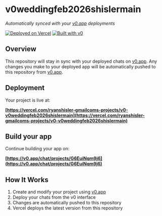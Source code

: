 # v0weddingfeb2026shislermain

*Automatically synced with your [v0.app](https://v0.app) deployments*

[![Deployed on Vercel](https://img.shields.io/badge/Deployed%20on-Vercel-black?style=for-the-badge&logo=vercel)](https://vercel.com/ryanshisler-gmailcoms-projects/v0-v0weddingfeb2026shislermain)
[![Built with v0](https://img.shields.io/badge/Built%20with-v0.app-black?style=for-the-badge)](https://v0.app/chat/projects/G6EuiNqm9j6)

## Overview

This repository will stay in sync with your deployed chats on [v0.app](https://v0.app).
Any changes you make to your deployed app will be automatically pushed to this repository from [v0.app](https://v0.app).

## Deployment

Your project is live at:

**[https://vercel.com/ryanshisler-gmailcoms-projects/v0-v0weddingfeb2026shislermain](https://vercel.com/ryanshisler-gmailcoms-projects/v0-v0weddingfeb2026shislermain)**

## Build your app

Continue building your app on:

**[https://v0.app/chat/projects/G6EuiNqm9j6](https://v0.app/chat/projects/G6EuiNqm9j6)**

## How It Works

1. Create and modify your project using [v0.app](https://v0.app)
2. Deploy your chats from the v0 interface
3. Changes are automatically pushed to this repository
4. Vercel deploys the latest version from this repository
